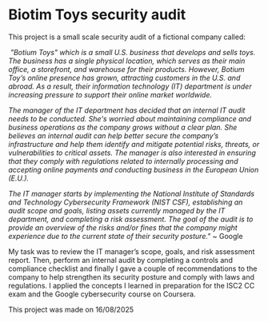 # Biotim Toys security audit

This project is a small scale security audit of a fictional company called:



&nbsp;*"Botium Toys" which is a small U.S. business that develops and sells toys. The business has a single physical location, which serves as their main office, a storefront, and warehouse for their products. However, Botium Toy’s online presence has grown, attracting customers in the U.S. and abroad. As a result, their information technology (IT) department is under increasing pressure to support their online market worldwide.* 



*The manager of the IT department has decided that an internal IT audit needs to be conducted. She's worried about maintaining compliance and business operations as the company grows without a clear plan. She believes an internal audit can help better secure the company’s infrastructure and help them identify and mitigate potential risks, threats, or vulnerabilities to critical assets. The manager is also interested in ensuring that they comply with regulations related to internally processing and accepting online payments and conducting business in the European Union (E.U.).*   



*The IT manager starts by implementing the National Institute of Standards and Technology Cybersecurity Framework (NIST CSF), establishing an audit scope and goals, listing assets currently managed by the IT department, and completing a risk assessment. The goal of the audit is to provide an overview of the risks and/or fines that the company might experience due to the current state of their security posture."* ~ Google



My task was to review the IT manager’s scope, goals, and risk assessment report. Then, perform an internal audit by completing a controls and compliance checklist and finally I gave a couple of recommendations to the company to help strengthen its security posture and comply with laws and regulations. I applied the concepts I learned in preparation for the ISC2 CC exam and the Google cybersecurity course on Coursera.



This project was made on 16/08/2025
